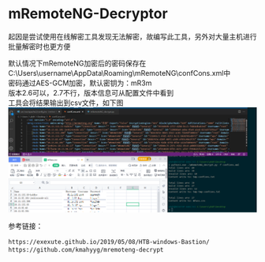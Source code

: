 # mRemoteNG-Decryptor
起因是尝试使用在线解密工具发现无法解密，故编写此工具，另外对大量主机进行批量解密时也更方便  

默认情况下mRemoteNG加密后的密码保存在C:\Users\username\AppData\Roaming\mRemoteNG\confCons.xml中  
密码通过AES-GCM加密，默认密钥为：mR3m  
版本2.6可以，2.7不行，版本信息可从配置文件中看到  
工具会将结果输出到csv文件，如下图  
![image](./pic/mRemoteNG.png)  

参考链接：
```
https://exexute.github.io/2019/05/08/HTB-windows-Bastion/
https://github.com/kmahyyg/mremoteng-decrypt
```